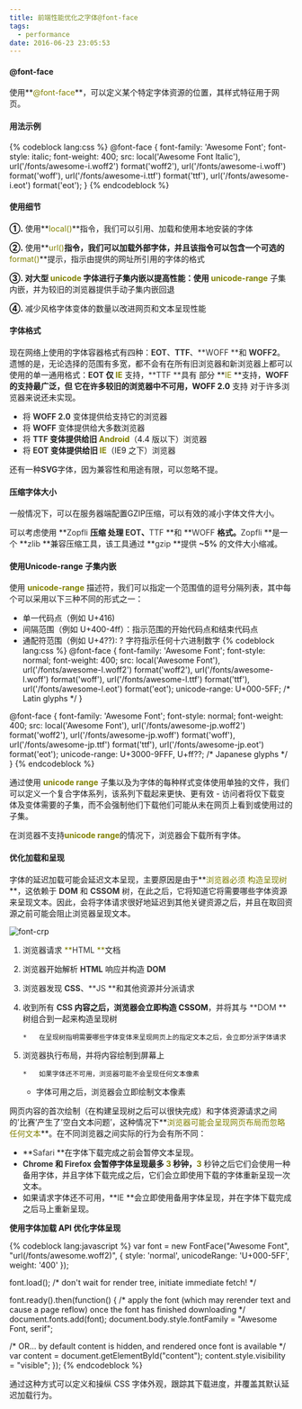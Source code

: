 ```yaml
---
title: 前端性能优化之字体@font-face
tags:
  - performance
date: 2016-06-23 23:05:53
---
```


#### **@font-face**

使用**<span style="color: #808000; font-size: 14px;">@font-face</span>**，可以定义某个特定字体资源的位置，其样式特征用于网页。<!--more-->

#### **用法示例**

{% codeblock lang:css %}
@font-face {
 font-family: 'Awesome Font';
 font-style: italic;
 font-weight: 400;
 src: local('Awesome Font Italic'),
 url('/fonts/awesome-i.woff2') format('woff2'), 
 url('/fonts/awesome-i.woff') format('woff'),
 url('/fonts/awesome-i.ttf') format('ttf'),
 url('/fonts/awesome-i.eot') format('eot');
}
{% endcodeblock %}

#### **使用细节**

**<span style="color: #000000;">①.</span>** 使用**<span style="color: #808000; font-size: 14px;">local()</span>**指令，我们可以引用、加载和使用本地安装的字体

<span style="color: #000000;">**②.**</span> 使用**<span style="color: #808000; font-size: 14px;">url()</span>**指令，我们可以加载外部字体，并且该指令可以包含一个可选的<span style="font-size: 14px;">**<span style="color: #808000;">format()</span>**</span>提示，指示由提供的网址所引用的字体的格式

**<span style="color: #000000;">③.</span> **对大型 <span style="color: #808000; font-size: 14px;">**unicode** </span>字体进行子集内嵌以提高性能：使用<span style="font-size: 14px;">**<span style="color: #808000;"> unicode-range</span>**</span> 子集内嵌，并为较旧的浏览器提供手动子集内嵌回退

**<span style="color: #000000;">④.</span>** 减少风格字体变体的数量以改进网页和文本呈现性能

#### **字体格式**

现在网络上使用的字体容器格式有四种：<span style="font-size: 14px; color: #333333;">**EOT**</span>、<span style="font-size: 14px; color: #333333;">**TTF**</span>、<span style="font-size: 14px; color: #333333;">**WOFF **</span>和 <span style="font-size: 14px; color: #333333;">**WOFF2**</span>。遗憾的是，无论选择的范围有多宽，都不会有在所有旧浏览器和新浏览器上都可以使用的单一通用格式：<span style="font-size: 14px; color: #333333;">**EOT **</span>仅 <span style="font-size: 14px;">**<span style="color: #808000;">IE</span>**</span> 支持，<span style="font-size: 14px; color: #333333;">**TTF **</span>具有 部分 **<span style="color: #808000;">IE</span> **支持，<span style="font-size: 14px; color: #333333;">**WOFF **</span>的支持最广泛，但 它在许多较旧的浏览器中不可用，<span style="color: #333333;">**<span style="font-size: 14px;">WOFF 2.0</span>**</span> 支持 对于许多浏览器来说还未实现。

*   将<span style="color: #333333;"> **<span style="font-size: 14px;">WOFF 2.0</span>** </span>变体提供给支持它的浏览器
*   将 <span style="font-size: 14px; color: #333333;">**WOFF** </span>变体提供给大多数浏览器
*   将 **<span style="font-size: 14px; color: #808080;"><span style="color: #333333;">TTF</span> </span>**变体提供给旧 <span style="font-size: 14px;">**<span style="color: #808000;">Android</span>**</span>（4.4 版以下）浏览器
*   将 <span style="font-size: 14px; color: #333333;">**EOT **</span>变体提供给旧 <span style="font-size: 14px;">**<span style="color: #808000;">IE</span>**</span>（IE9 之下）浏览器

还有一种<span style="font-size: 14px; color: #333333;">**SVG**</span>字体，因为兼容性和用途有限，可以忽略不提。

#### **压缩字体大小**

一般情况下，可以在服务器端配置GZIP压缩，可以有效的减小字体文件大小。

可以考虑使用 <span style="font-size: 14px;">**<span style="color: #333333;">Zopfli</span> **</span>压缩 处理 **<span style="font-size: 14px; color: #333333;">EOT</span>**、**<span style="font-size: 14px; color: #333333;">TTF </span>**和 **<span style="font-size: 14px; color: #333333;">WOFF </span>**格式。**<span style="color: #333333; font-size: 14px;">Zopfli </span>**是一个 **<span style="font-size: 14px; color: #333333;">zlib </span>**兼容压缩工具，该工具通过 **<span style="color: #333333; font-size: 14px;">gzip </span>**提供 **<span style="color: #333333; font-size: 14px;">~5%</span>** 的文件大小缩减。

#### **使用Unicode-range 子集内嵌**

使用 **<span style="color: #808000; font-size: 14px;">unicode-range</span>** 描述符，我们可以指定一个范围值的逗号分隔列表，其中每个可以采用以下三种不同的形式之一：

*   单一代码点（例如 U+416)
*   间隔范围（例如 U+400-4ff）：指示范围的开始代码点和结束代码点
*   通配符范围（例如 U+4??): ? 字符指示任何十六进制数字
{% codeblock lang:css %}
@font-face {
 font-family: 'Awesome Font';
 font-style: normal;
 font-weight: 400;
 src: local('Awesome Font'),
 url('/fonts/awesome-l.woff2') format('woff2'), 
 url('/fonts/awesome-l.woff') format('woff'),
 url('/fonts/awesome-l.ttf') format('ttf'),
 url('/fonts/awesome-l.eot') format('eot');
 unicode-range: U+000-5FF; /* Latin glyphs */
}

@font-face {
 font-family: 'Awesome Font';
 font-style: normal;
 font-weight: 400;
 src: local('Awesome Font'),
 url('/fonts/awesome-jp.woff2') format('woff2'), 
 url('/fonts/awesome-jp.woff') format('woff'),
 url('/fonts/awesome-jp.ttf') format('ttf'),
 url('/fonts/awesome-jp.eot') format('eot');
 unicode-range: U+3000-9FFF, U+ff??; /* Japanese glyphs */
}
{% endcodeblock %}

通过使用 **<span style="color: #808000; font-size: 14px;">unicode range</span>** 子集以及为字体的每种样式变体使用单独的文件，我们可以定义一个复合字体系列，该系列下载起来更快、更有效 - 访问者将仅下载变体及变体需要的子集，而不会强制他们下载他们可能从未在网页上看到或使用过的子集。

在浏览器不支持<span style="font-size: 14px;">**<span style="color: #808000;">unicode range</span>**</span>的情况下，浏览器会下载所有字体。

#### **优化加载和呈现**

字体的延迟加载可能会延迟文本呈现，主要原因是由于**<span style="font-size: 14px; color: #808000;">浏览器必须 构造呈现树</span>**，这依赖于 <span style="color: #333333; font-size: 14px;">**DOM** </span>和 <span style="font-size: 14px; color: #333333;">**CSSOM** </span>树，在此之后，它将知道它将需要哪些字体资源来呈现文本。因此，会将字体请求很好地延迟到其他关键资源之后，并且在取回资源之前可能会阻止浏览器呈现文本。

![font-crp](/images/font-crp.png)

1.  浏览器请求 <span style="font-size: 14px; color: #808000;">**<span style="color: #333333;">HTML</span> **</span>文档
2.  浏览器开始解析 <span style="color: #333333;">**<span style="font-size: 14px;">HTML</span>** </span>响应并构造 <span style="color: #333333;">**<span style="font-size: 14px;">DOM</span>**</span>
3.  浏览器发现 <span style="color: #333333;">**<span style="font-size: 14px;">CSS</span>**</span>、<span style="color: #333333;">**<span style="font-size: 14px;">JS</span> **</span>和其他资源并分派请求
4.  收到所有 <span style="font-size: 14px; color: #333333;">**CSS **</span>内容之后，浏览器会立即构造 <span style="color: #333333;">**<span style="font-size: 14px;">CSSOM</span>**</span>，并将其与 <span style="color: #333333;">**<span style="font-size: 14px;">DOM</span> **</span>树组合到一起来构造呈现树

        *   在呈现树指明需要哪些字体变体来呈现网页上的指定文本之后，会立即分派字体请求
5.  浏览器执行布局，并将内容绘制到屏幕上

        *   如果字体还不可用，浏览器可能不会呈现任何文本像素
    *   字体可用之后，浏览器会立即绘制文本像素

网页内容的首次绘制（在构建呈现树之后可以很快完成）和字体资源请求之间的’比赛’产生了’空白文本问题’，这种情况下**<span style="color: #808000; font-size: 14px;">浏览器可能会呈现网页布局而忽略任何文本</span>**。在不同浏览器之间实际的行为会有所不同：

*   <span style="font-size: 14px;">**<span style="color: #333333;">Safari</span> **</span>在字体下载完成之前会暂停文本呈现。
*   **<span style="color: #333333; font-size: 14px;">Chrome </span>**和 <span style="font-size: 14px;">**<span style="color: #333333;">Firefox</span> **</span>会暂停字体呈现最多 **<span style="font-size: 14px; color: #808000;">3</span>** 秒钟，<span style="font-size: 14px;">**<span style="color: #808000;">3</span>**</span> 秒钟之后它们会使用一种备用字体，并且字体下载完成之后，它们会立即使用下载的字体重新呈现一次文本。
*   如果请求字体还不可用，**<span style="color: #333333; font-size: 14px;">IE </span>**会立即使用备用字体呈现，并在字体下载完成之后马上重新呈现。

**使用字体加载 API 优化字体呈现**

{% codeblock lang:javascript %}
var font = new FontFace("Awesome Font", "url(/fonts/awesome.woff2)", {
  style: 'normal', 
  unicodeRange: 'U+000-5FF', weight: '400'
});

font.load(); /* don't wait for render tree, initiate immediate fetch! */

font.ready().then(function() {
/* apply the font (which may rerender text and cause a page reflow)
   once the font has finished downloading */
document.fonts.add(font);
document.body.style.fontFamily = "Awesome Font, serif";

/* OR... by default content is hidden, and rendered once font is available */
var content = document.getElementById("content");
content.style.visibility = "visible";
});
{% endcodeblock %}

通过这种方式可以定义和操纵 CSS 字体外观，跟踪其下载进度，并覆盖其默认延迟加载行为。